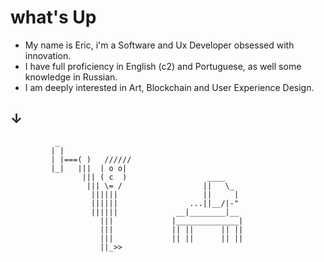 # what's Up

- My name is Eric, i'm a Software and Ux Developer obsessed with innovation.
- I have full proficiency in English (c2) and Portuguese, as well some knowledge in Russian.
- I am deeply interested in Art, Blockchain and User Experience Design.
## ↓          
              _
             | |
             | |===( )   //////
             |_|   |||  | o o|
                    ||| ( c  )                  ____
                     ||| \= /                  ||   \_
                      ||||||                   ||     |
                      ||||||                ...||__/|-"
                      ||||||             __|________|__
                        |||             |______________|
                        |||             || ||      || ||
                        |||             || ||      || ||
                        ||_>>
